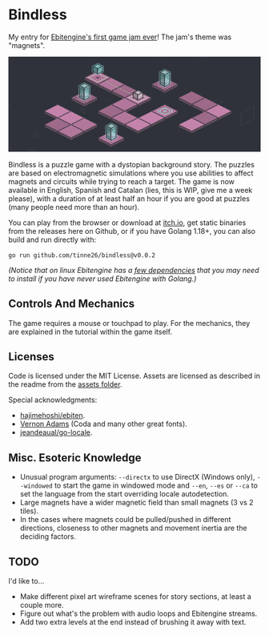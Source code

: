 # Bindless
My entry for [Ebitengine's first game jam ever](https://itch.io/jam/ebiten-game-jam/results)! The jam's theme was "magnets".

![Bindless tutorial level](https://github.com/tinne26/bindless/blob/main/screenshots/01.png)

Bindless is a puzzle game with a dystopian background story. The puzzles are based on electromagnetic simulations where you use abilities to affect magnets and circuits while trying to reach a target. The game is now available in English, Spanish and Catalan (lies, this is WIP, give me a week please), with a duration of at least half an hour if you are good at puzzles (many people need more than an hour).

You can play from the browser or download at [itch.io](https://tinne26.itch.io/bindless), get static binaries from the releases here on Github, or if you have Golang 1.18+, you can also build and run directly with:
```
go run github.com/tinne26/bindless@v0.0.2
```
*(Notice that on linux Ebitengine has a [few dependencies](https://ebiten.org/documents/install.html?os=linux#Dependencies) that you may need to install if you have never used Ebitengine with Golang.)*

## Controls And Mechanics
The game requires a mouse or touchpad to play. For the mechanics, they are explained in the tutorial within the game itself.

## Licenses
Code is licensed under the MIT License. Assets are licensed as described in the readme from the [assets folder](https://github.com/tinne26/bindless/tree/main/assets).

Special acknowledgments:
- [hajimehoshi/ebiten](https://github.com/hajimehoshi/ebiten).
- [Vernon Adams](https://fonts.google.com/?query=Vernon+Adams) (Coda and many other great fonts).
- [jeandeaual/go-locale](https://github.com/jeandeaual/go-locale).

## Misc. Esoteric Knowledge
- Unusual program arguments: `--directx` to use DirectX (Windows only), `--windowed` to start the game in windowed mode and `--en`, `--es` or `--ca` to set the language from the start overriding locale autodetection.
- Large magnets have a wider magnetic field than small magnets (3 vs 2 tiles).
- In the cases where magnets could be pulled/pushed in different directions, closeness to other magnets and movement inertia are the deciding factors.

## TODO
I'd like to...
- Make different pixel art wireframe scenes for story sections, at least a couple more.
- Figure out what's the problem with audio loops and Ebitengine streams.
- Add two extra levels at the end instead of brushing it away with text.
